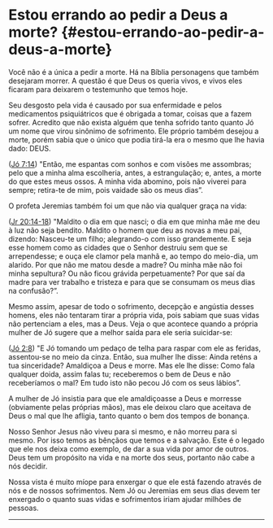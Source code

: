 # Estou errando ao pedir a Deus a morte? {#estou-errando-ao-pedir-a-deus-a-morte}

Você não é a única a pedir a morte. Há na Bíblia personagens que também desejaram morrer. A questão é que Deus os queria vivos, e vivos eles ficaram para deixarem o testemunho que temos hoje.

Seu desgosto pela vida é causado por sua enfermidade e pelos medicamentos psiquiátricos que é obrigada a tomar, coisas que a fazem sofrer. Acredito que não exista alguém que tenha sofrido tanto quanto Jó um nome que virou sinônimo de sofrimento. Ele próprio também desejou a morte, porém sabia que o único que podia tirá-la era o mesmo que lhe havia dado: DEUS.

([Jó 7:14](http://bibliaonline.com.br/acf/jó/7/14)) &quot;Então, me espantas com sonhos e com visões me assombras; pelo que a minha alma escolheria, antes, a estrangulação; e, antes, a morte do que estes meus ossos. A minha vida abomino, pois não viverei para sempre; retira-te de mim, pois vaidade são os meus dias”.

O profeta Jeremias também foi um que não via qualquer graça na vida:

([Jr 20:14-18](http://bibliaonline.com.br/acf/jr/20/14-18)) &quot;Maldito o dia em que nasci; o dia em que minha mãe me deu à luz não seja bendito. Maldito o homem que deu as novas a meu pai, dizendo: Nasceu-te um filho; alegrando-o com isso grandemente. E seja esse homem como as cidades que o Senhor destruiu sem que se arrependesse; e ouça ele clamor pela manhã e, ao tempo do meio-dia, um alarido. Por que não me matou desde a madre? Ou minha mãe não foi minha sepultura? Ou não ficou grávida perpetuamente? Por que saí da madre para ver trabalho e tristeza e para que se consumam os meus dias na confusão?”.

Mesmo assim, apesar de todo o sofrimento, decepção e angústia desses homens, eles não tentaram tirar a própria vida, pois sabiam que suas vidas não pertenciam a eles, mas a Deus. Veja o que acontece quando a própria mulher de Jó sugere que a melhor saída para ele seria suicidar-se:

([Jó 2:8](http://bibliaonline.com.br/acf/jó/2/8)) &quot;E Jó tomando um pedaço de telha para raspar com ele as feridas, assentou-se no meio da cinza. Então, sua mulher lhe disse: Ainda reténs a tua sinceridade? Amaldiçoa a Deus e morre. Mas ele lhe disse: Como fala qualquer doida, assim falas tu; receberemos o bem de Deus e não receberíamos o mal? Em tudo isto não pecou Jó com os seus lábios”.

A mulher de Jó insistia para que ele amaldiçoasse a Deus e morresse (obviamente pelas próprias mãos), mas ele deixou claro que aceitava de Deus o mal que lhe afligia, tanto quanto o bem dos tempos de bonança.

Nosso Senhor Jesus não viveu para si mesmo, e não morreu para si mesmo. Por isso temos as bênçãos que temos e a salvação. Este é o legado que ele nos deixa como exemplo, de dar a sua vida por amor de outros. Deus tem um propósito na vida e na morte dos seus, portanto não cabe a nós decidir.

Nossa vista é muito míope para enxergar o que ele está fazendo através de nós e de nossos sofrimentos. Nem Jó ou Jeremias em seus dias devem ter enxergado o quanto suas vidas e sofrimentos iriam ajudar milhões de pessoas.

*****